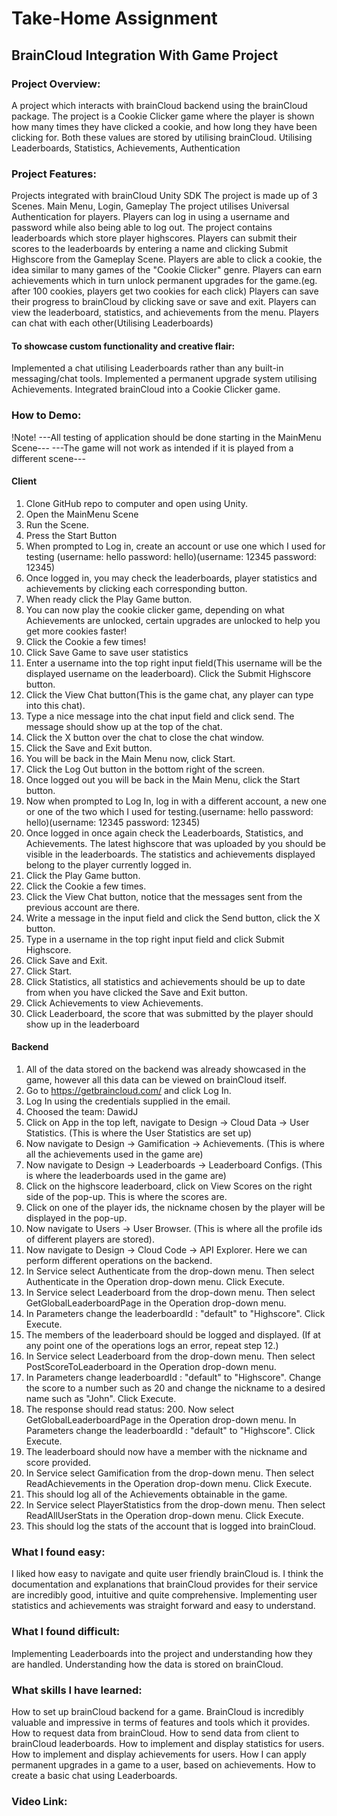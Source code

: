 # Take-Home Assignment

## BrainCloud Integration With Game Project

### Project Overview:
A project which interacts with brainCloud backend using the brainCloud package.
The project is a Cookie Clicker game where the player is shown how many times they have clicked a cookie,
and how long they have been clicking for. Both these values are stored by utilising brainCloud.
Utilising Leaderboards, Statistics, Achievements, Authentication

### Project Features:
Projects integrated with brainCloud Unity SDK
The project is made up of 3 Scenes. Main Menu, Login, Gameplay
The project utilises Universal Authentication for players.
Players can log in using a username and password while also being able to log out.
The project contains leaderboards which store player highscores.
Players can submit their scores to the leaderboards by entering a name and clicking Submit Highscore from the Gameplay Scene.
Players are able to click a cookie, the idea similar to many games of the "Cookie Clicker" genre.
Players can earn achievements which in turn unlock permanent upgrades for the game.(eg. after 100 cookies, players get two cookies for each click)
Players can save their progress to brainCloud by clicking save or save and exit.
Players can view the leaderboard, statistics, and achievements from the menu.
Players can chat with each other(Utilising Leaderboards)

#### To showcase custom functionality and creative flair:
Implemented a chat utilising Leaderboards rather than any built-in messaging/chat tools.
Implemented a permanent upgrade system utilising Achievements.
Integrated brainCloud into a Cookie Clicker game.  

### How to Demo:
!Note!
---All testing of application should be done starting in the MainMenu Scene---
---The game will not work as intended if it is played from a different scene---

#### Client
1. Clone GitHub repo to computer and open using Unity.
2. Open the MainMenu Scene
3. Run the Scene.
4. Press the Start Button
5. When prompted to Log in, create an account or use one which I used for testing (username: hello password: hello)(username: 12345 password: 12345)
6. Once logged in, you may check the leaderboards, player statistics and achievements by clicking each corresponding button.
7. When ready click the Play Game button.
8. You can now play the cookie clicker game, depending on what Achievements are unlocked, certain upgrades are unlocked to help you get more cookies faster!
9. Click the Cookie a few times!
10. Click Save Game to save user statistics
11. Enter a username into the top right input field(This username will be the displayed username on the leaderboard). Click the Submit Highscore button.
12. Click the View Chat button(This is the game chat, any player can type into this chat).
13. Type a nice message into the chat input field and click send. The message should show up at the top of the chat.
14. Click the X button over the chat to close the chat window.
15. Click the Save and Exit button.
16. You will be back in the Main Menu now, click Start.
17. Click the Log Out button in the bottom right of the screen.
18. Once logged out you will be back in the Main Menu, click the Start button.
19. Now when prompted to Log In, log in with a different account, a new one or one of the two which I used for testing.(username: hello password: hello)(username: 12345 password: 12345)
20. Once logged in once again check the Leaderboards, Statistics, and Achievements. The latest highscore that was uploaded by you should be visible in the leaderboards. The statistics and achievements displayed belong to the player currently logged in.
21. Click the Play Game button.
22. Click the Cookie a few times.
23. Click the View Chat button, notice that the messages sent from the previous account are there.
24. Write a message in the input field and click the Send button, click the X button.
25. Type in a username in the top right input field and click Submit Highscore.
25. Click Save and Exit.
26. Click Start.
27. Click Statistics, all statistics and achievements should be up to date from when you have clicked the Save and Exit button.
28. Click Achievements to view Achievements.
29. Click Leaderboard, the score that was submitted by the player should show up in the leaderboard

#### Backend
1. All of the data stored on the backend was already showcased in the game, however all this data can be viewed on brainCloud itself.
2. Go to https://getbraincloud.com/ and click Log In. 
3. Log In using the credentials supplied in the email.
4. Choosed the team: DawidJ
5. Click on App in the top left, navigate to Design -> Cloud Data -> User Statistics. (This is where the User Statistics are set up)
6. Now navigate to Design -> Gamification -> Achievements. (This is where all the achievements used in the game are)
7. Now navigate to Design -> Leaderboards -> Leaderboard Configs. (This is where the leaderboards used in the game are)
8. Click on the highscore leaderboard, click on View Scores on the right side of the pop-up. This is where the scores are.
9. Click on one of the player ids, the nickname chosen by the player will be displayed in the pop-up.
10. Now navigate to Users -> User Browser. (This is where all the profile ids of different players are stored).
11. Now navigate to Design -> Cloud Code -> API Explorer. Here we can perform different operations on the backend.
12. In Service select Authenticate from the drop-down menu. Then select Authenticate in the Operation drop-down menu. Click Execute.
13. In Service select Leaderboard from the drop-down menu. Then select GetGlobalLeaderboardPage in the Operation drop-down menu.
14. In Parameters change the leaderboardId : "default" to "Highscore". Click Execute.
15. The members of the leaderboard should be logged and displayed. (If at any point one of the operations logs an error, repeat step 12.)
16. In Service select Leaderboard from the drop-down menu. Then select PostScoreToLeaderboard in the Operation drop-down menu.
17. In Parameters change leaderboardId : "default" to "Highscore". Change the score to a number such as 20 and change the nickname to a desired name such as "John". Click Execute.
18. The response should read status: 200. Now select GetGlobalLeaderboardPage in the Operation drop-down menu. In Parameters change the leaderboardId : "default" to "Highscore". Click Execute.
19. The leaderboard should now have a member with the nickname and score provided.
20. In Service select Gamification from the drop-down menu. Then select ReadAchievements in the Operation drop-down menu. Click Execute.
21. This should log all of the Achievements obtainable in the game.
22. In Service select PlayerStatistics from the drop-down menu. Then select ReadAllUserStats in the Operation drop-down menu. Click Execute.
23. This should log the stats of the account that is logged into brainCloud.

### What I found easy:
I liked how easy to navigate and quite user friendly brainCloud is.
I think the documentation and explanations that brainCloud provides for their service are incredibly good, intuitive and quite comprehensive.
Implementing user statistics and achievements was straight forward and easy to understand.

### What I found difficult:
Implementing Leaderboards into the project and understanding how they are handled. 
Understanding how the data is stored on brainCloud.

### What skills I have learned:
How to set up brainCloud backend for a game. 
BrainCloud is incredibly valuable and impressive in terms of features and tools which it provides.
How to request data from brainCloud.
How to send data from client to brainCloud leaderboards.
How to implement and display statistics for users.
How to implement and display achievements for users.
How I can apply permanent upgrades in a game to a user, based on achievements.
How to create a basic chat using Leaderboards.

### Video Link:

